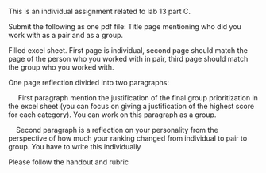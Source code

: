 This is an individual assignment related to lab 13 part C.

Submit the following as one pdf file:
Title page mentioning who did you work with as a pair and as a group.

Filled excel sheet. First page is individual, second page should match the page of the person who you worked with in pair, third page should match the group who you worked with.

One page reflection divided into two paragraphs:

     First paragraph mention the justification of the final group prioritization in the excel sheet (you can focus on giving a justification of the highest score for each category). You can work on this paragraph as a group.

    Second paragraph is a reflection on your personality from the perspective of how much your ranking changed from individual to pair to group. You have to write this individually

Please follow the handout and rubric
